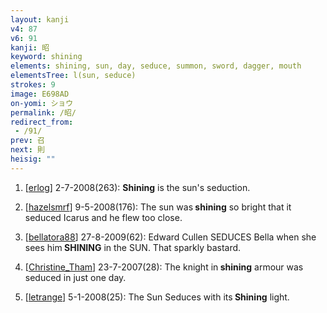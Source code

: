 ```yaml
---
layout: kanji
v4: 87
v6: 91
kanji: 昭
keyword: shining
elements: shining, sun, day, seduce, summon, sword, dagger, mouth
elementsTree: l(sun, seduce)
strokes: 9
image: E698AD
on-yomi: ショウ
permalink: /昭/
redirect_from:
 - /91/
prev: 召
next: 則
heisig: ""
---
```


1) [<a href="http://kanji.koohii.com/profile/erlog">erlog</a>] 2-7-2008(263): <strong>Shining</strong> is the sun&#039;s seduction.

2) [<a href="http://kanji.koohii.com/profile/hazelsmrf">hazelsmrf</a>] 9-5-2008(176): The sun was<strong> shining</strong> so bright that it seduced Icarus and he flew too close.

3) [<a href="http://kanji.koohii.com/profile/bellatora88">bellatora88</a>] 27-8-2009(62): Edward Cullen SEDUCES Bella when she sees him<strong> SHINING</strong> in the SUN. That sparkly bastard.

4) [<a href="http://kanji.koohii.com/profile/Christine_Tham">Christine_Tham</a>] 23-7-2007(28): The knight in<strong> shining</strong> armour was seduced in just one day.

5) [<a href="http://kanji.koohii.com/profile/letrange">letrange</a>] 5-1-2008(25): The Sun Seduces with its<strong> Shining</strong> light.

